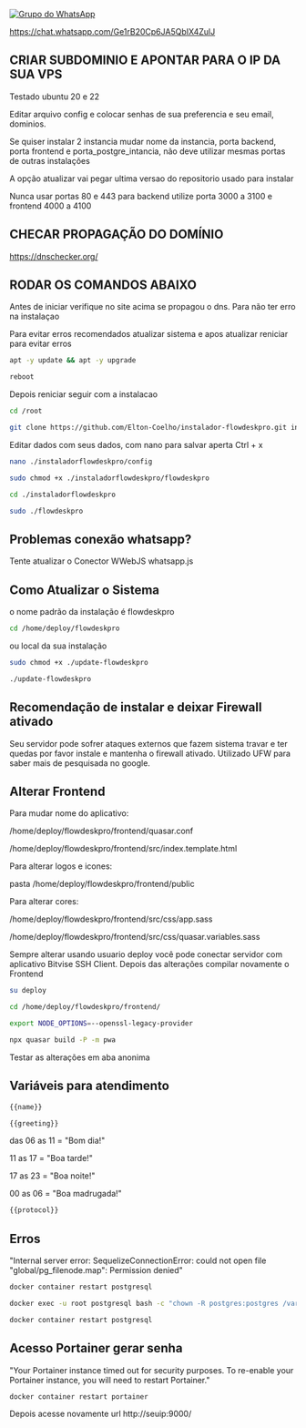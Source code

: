 [![Grupo do WhatsApp](https://img.shields.io/badge/Grupo_Whatsapp-FlowDeskPro-blue)](https://chat.whatsapp.com/Ge1rB20Cp6JA5QbIX4ZulJ)

https://chat.whatsapp.com/Ge1rB20Cp6JA5QbIX4ZulJ

## CRIAR SUBDOMINIO E APONTAR PARA O IP DA SUA VPS

Testado ubuntu 20 e 22


Editar arquivo config e colocar senhas de sua preferencia e seu email, dominios.

Se quiser instalar 2 instancia mudar nome da instancia, porta backend, porta frontend e porta_postgre_intancia, não deve utilizar mesmas portas de outras instalações

A opção atualizar vai pegar ultima versao do repositorio usado para instalar

Nunca usar portas 80 e 443 para backend utilize porta 3000 a 3100 e frontend 4000 a 4100


## CHECAR PROPAGAÇÃO DO DOMÍNIO

https://dnschecker.org/

## RODAR OS COMANDOS ABAIXO ##

Antes de iniciar verifique no site acima se propagou o dns. Para não ter erro na instalaçao

Para evitar erros recomendados atualizar sistema e apos atualizar reniciar para evitar erros

```bash
apt -y update && apt -y upgrade
```
```bash
reboot
```

 
Depois reniciar seguir com a instalacao

```bash
cd /root
```
```bash
git clone https://github.com/Elton-Coelho/instalador-flowdeskpro.git instaladorflowdeskpro
```
Editar dados com seus dados, com nano para salvar aperta Ctrl + x
```bash
nano ./instaladorflowdeskpro/config
```
```bash
sudo chmod +x ./instaladorflowdeskpro/flowdeskpro
```
```bash
cd ./instaladorflowdeskpro
```
```bash
sudo ./flowdeskpro
```

## Problemas conexão whatsapp? ##

Tente atualizar o Conector WWebJS whatsapp.js


## Como Atualizar o Sistema ##

o nome padrão da instalação é flowdeskpro

```bash
cd /home/deploy/flowdeskpro
```

ou local da sua instalação

```bash
sudo chmod +x ./update-flowdeskpro
```
```bash
./update-flowdeskpro
```


## Recomendação de instalar e deixar Firewall ativado

Seu servidor pode sofrer ataques externos que fazem sistema travar e ter quedas por favor instale e mantenha o firewall ativado.
Utilizado UFW para saber mais de pesquisada no google.


## Alterar Frontend

Para mudar nome do aplicativo:

/home/deploy/flowdeskpro/frontend/quasar.conf

/home/deploy/flowdeskpro/frontend/src/index.template.html

Para alterar logos e icones:

pasta /home/deploy/flowdeskpro/frontend/public

Para alterar cores:

/home/deploy/flowdeskpro/frontend/src/css/app.sass

/home/deploy/flowdeskpro/frontend/src/css/quasar.variables.sass

Sempre alterar usando usuario deploy você pode conectar servidor com aplicativo Bitvise SSH Client. Depois das alterações compilar novamente o Frontend

```bash
su deploy
```
```bash
cd /home/deploy/flowdeskpro/frontend/
```
```bash
export NODE_OPTIONS=--openssl-legacy-provider
```
```bash
npx quasar build -P -m pwa
```

Testar as alterações em aba anonima


## Variáveis para atendimento

```bash
{{name}}
```
```bash
{{greeting}}
```
das 06 as 11
= "Bom dia!"

11 as 17
= "Boa tarde!"

17 as 23
= "Boa noite!"

00 as 06
= "Boa madrugada!"

```bash
{{protocol}}
```

## Erros

"Internal server error: SequelizeConnectionError: could not open file \"global/pg_filenode.map\": Permission denied"

```bash
docker container restart postgresql
```
```bash
docker exec -u root postgresql bash -c "chown -R postgres:postgres /var/lib/postgresql/data"
```
```bash
docker container restart postgresql
```

## Acesso Portainer gerar senha
"Your Portainer instance timed out for security purposes. To re-enable your Portainer instance, you will need to restart Portainer."

```bash
docker container restart portainer
```

Depois acesse novamente url http://seuip:9000/

